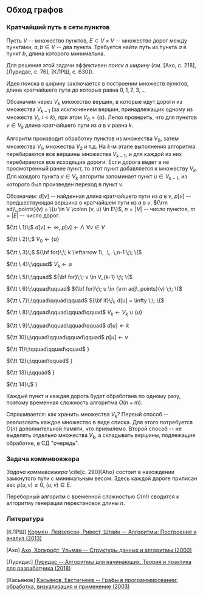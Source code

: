 ## Обход графов

### Кратчайший путь в сети пунктов

Пусть $V$ -- множество пунктов, $E \subset V \times V$ -- множество дорог между пунктами,
$a,b \in V$ -- два пункта. Требуется найти путь из пункта $a$ в пункт $b$, длина которого минимальна.

Для решения этой задачи эффективен *поиск в ширину* (см. [Ахо, с. 218], [Луридас, с. 76], [КЛРШ, с. 630]).

Идея поиска в ширину заключается в построении множеств пунктов, длина кратчайшего пути до которых равна $0, 1, 2, 3, \ldots$

Обозначим через $V_k$ множество вершин, в которые идут дороги из множества $V_{k-1}$ (за исключением вершин, принадлежащих одному из множеств $V_i$, $i < k$), при этом $V_0 = \{a\}$. Легко проверить, что для пунктов $v \in V_k$ длина кратчайшего пути из $a$ в $v$ равна $k$.

Алгоритм производит обработку пунктов из множества $V_0$, затем множества $V_1$, множества $V_2$ и т.д. На $k$-м этапе выполнения алгоритма перебираются все вершины множества $V_{k-1}$, и для каждой из них перебираются все исходящие дороги. Если дорога ведет в не просмотренный ранее пункт, то этот пункт добавляется к множеству $V_k$. Для каждого пункта $v \in V_k$ алгоритм запоминает пункт $u \in V_{k-1}$, из которого был произведен переход в пункт $v$.

Обозначим: $d[v]$ -- найденная длина кратчайшего пути из $a$ в $v$, $p[v]$ -- предшествующая вершина в кратчайшем пути из $a$ в $v$, ${\rm adj\_points}(v) = \{u \in V \colon (v, u) \in E\}$, $n = |V|$ -- число пунктов, $m = |E|$ -- число дорог.

${\tt \ 1}\;$ $d[v] \leftarrow \infty,\; p[v] \leftarrow \Lambda \;\, \forall v \in V$

${\tt \ 2}\;$ $V_0 \leftarrow \{a\}$

${\tt \ 3}\;$ ${\bf for}\;\; k \leftarrow 1\, .\,. \,n-1 \;\; \{$

${\tt \ 4}\;\qquad$ $V_k \leftarrow \varnothing$

${\tt \ 5}\;\qquad$  ${\bf for}\;\; v \in V_{k-1} \;\; \{$

${\tt \ 6}\;\qquad\qquad$ ${\bf for}\;\; u \in {\rm adj\_points}(v) \;\; \{$

${\tt \ 7}\;\qquad\qquad\qquad$ ${\bf if}\;\; d[u] = \infty \;\; \{$

${\tt \ 8}\;\qquad\qquad\qquad\qquad$ $V_k \leftarrow V_k \cup \{u\}$

${\tt \ 9}\;\qquad\qquad\qquad\qquad$ $d[u] \leftarrow k$

${\tt 10}\;\qquad\qquad\qquad\qquad$ $p[u] \leftarrow v$

${\tt 11}\;\qquad\qquad\qquad$ $\}$

${\tt 12}\;\qquad\qquad$ $\}$

${\tt 13}\;\qquad$ $\}$

${\tt 14}\;$ $\}$

Каждый пункт и каждая дорога будет обработана по одному разу, поэтому временная сложность алгоритма $O(n + m)$.

Спрашивается: как хранить множества $V_k$? Первый способ -- реализовать каждое множество в виде списка. Для этого потребуется $O(n)$ дополнительной памяти, что приемлемо. Второй способ -- не выделять отдельно множества $V_k$, а складывать вершины, подлежащие обработке, в СД "очередь".


### Задача коммивояжера

*Задача коммивояжера* \cite[с. 290]{Aho} состоит в нахождении замкнутого пути с минимальным весом. Здесь каждой дороге приписан вес $\rho(u, v) \geq 0$, $(u,v) \in E$.

Переборный алгоритм с временной сложностью $O(n!)$ сводится к алгоритму генерации перестановок длины $n$.


### Литература

[КЛРШ] [Кормен, Лейзерсон, Ривест, Штайн -- Алгоритмы: Построение и анализ (2013)](https://disk.yandex.ru/i/3y3lloOX_yz3rA)

[Ахо] [Ахо, Хопкрофт, Ульман -- Структуры данных и алгоритмы (2000)](https://yadi.sk/i/S0l1uKNKi7r1Pg)

[Луридас] [Луридас -- Алгоритмы для начинающих. Теория и практика для разработчика (2018)](https://yadi.sk/i/J0mS63RpEhH8tw)

[Касьянов] [Касьянов, Евстигнеев -- Графы в программировании: обработка, визуализация и применение (2003)](https://disk.yandex.ru/i/7pcMG8ENMmkeWw)